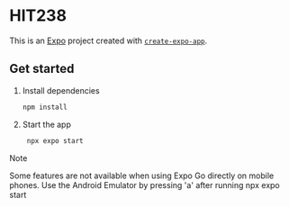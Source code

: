 # HIT238

This is an [Expo](https://expo.dev) project created with [`create-expo-app`](https://www.npmjs.com/package/create-expo-app).

## Get started

1. Install dependencies

   ```bash
   npm install
   ```

2. Start the app

   ```bash
    npx expo start


> [!NOTE]
> Some features are not available when using Expo Go directly on mobile phones.
> Use the Android Emulator by pressing 'a' after running npx expo start
